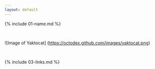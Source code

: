 ```yaml
---
layout: default
---
```


{% include 01-name.md %}

<br>

![Image of Yaktocat] 
(https://octodex.github.com/images/yaktocat.png)

<br>

{% include 03-links.md %}


